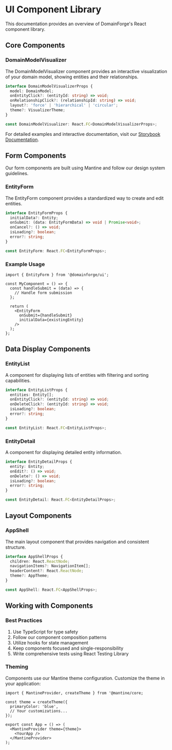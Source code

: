 # UI Component Library

This documentation provides an overview of DomainForge's React component library.

## Core Components

### DomainModelVisualizer

The DomainModelVisualizer component provides an interactive visualization of your domain model, showing entities and their relationships.

```typescript
interface DomainModelVisualizerProps {
  model: DomainModel;
  onEntityClick?: (entityId: string) => void;
  onRelationshipClick?: (relationshipId: string) => void;
  layout?: 'force' | 'hierarchical' | 'circular';
  theme?: VisualizerTheme;
}

const DomainModelVisualizer: React.FC<DomainModelVisualizerProps>;
```

For detailed examples and interactive documentation, visit our [Storybook Documentation](/storybook/index.html).

## Form Components

Our form components are built using Mantine and follow our design system guidelines.

### EntityForm

The EntityForm component provides a standardized way to create and edit entities.

```typescript
interface EntityFormProps {
  initialData?: Entity;
  onSubmit: (data: EntityFormData) => void | Promise<void>;
  onCancel?: () => void;
  isLoading?: boolean;
  error?: string;
}

const EntityForm: React.FC<EntityFormProps>;
```

### Example Usage

```tsx
import { EntityForm } from '@domainforge/ui';

const MyComponent = () => {
  const handleSubmit = (data) => {
    // Handle form submission
  };

  return (
    <EntityForm
      onSubmit={handleSubmit}
      initialData={existingEntity}
    />
  );
};
```

## Data Display Components

### EntityList

A component for displaying lists of entities with filtering and sorting capabilities.

```typescript
interface EntityListProps {
  entities: Entity[];
  onEntityClick?: (entityId: string) => void;
  onDeleteClick?: (entityId: string) => void;
  isLoading?: boolean;
  error?: string;
}

const EntityList: React.FC<EntityListProps>;
```

### EntityDetail

A component for displaying detailed entity information.

```typescript
interface EntityDetailProps {
  entity: Entity;
  onEdit?: () => void;
  onDelete?: () => void;
  isLoading?: boolean;
  error?: string;
}

const EntityDetail: React.FC<EntityDetailProps>;
```

## Layout Components

### AppShell

The main layout component that provides navigation and consistent structure.

```typescript
interface AppShellProps {
  children: React.ReactNode;
  navigationItems?: NavigationItem[];
  headerContent?: React.ReactNode;
  theme?: AppTheme;
}

const AppShell: React.FC<AppShellProps>;
```

## Working with Components

### Best Practices

1. Use TypeScript for type safety
2. Follow our component composition patterns
3. Utilize hooks for state management
4. Keep components focused and single-responsibility
5. Write comprehensive tests using React Testing Library

### Theming

Components use our Mantine theme configuration. Customize the theme in your application:

```tsx
import { MantineProvider, createTheme } from '@mantine/core;

const theme = createTheme({
  primaryColor: 'blue',
  // Your customizations...
});

export const App = () => (
  <MantineProvider theme={theme}>
    <YourApp />
  </MantineProvider>
);
```
